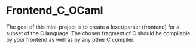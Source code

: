 # Frontend_C_OCaml
The goal of this mini-project is to create a lexer/parser (frontend) for a subset of the C language. The chosen fragment of C should be compilable by your frontend as well as by any other C compiler.

